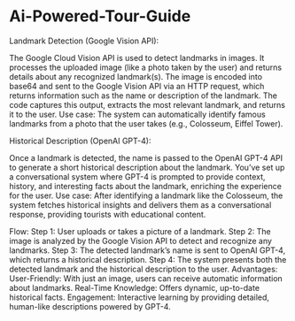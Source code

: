 # Ai-Powered-Tour-Guide

Landmark Detection (Google Vision API):

The Google Cloud Vision API is used to detect landmarks in images. It processes the uploaded image (like a photo taken by the user) and returns details about any recognized landmark(s).
The image is encoded into base64 and sent to the Google Vision API via an HTTP request, which returns information such as the name or description of the landmark.
The code captures this output, extracts the most relevant landmark, and returns it to the user.
Use case: The system can automatically identify famous landmarks from a photo that the user takes (e.g., Colosseum, Eiffel Tower).

Historical Description (OpenAI GPT-4):

Once a landmark is detected, the name is passed to the OpenAI GPT-4 API to generate a short historical description about the landmark.
You’ve set up a conversational system where GPT-4 is prompted to provide context, history, and interesting facts about the landmark, enriching the experience for the user.
Use case: After identifying a landmark like the Colosseum, the system fetches historical insights and delivers them as a conversational response, providing tourists with educational content.

Flow:
Step 1: User uploads or takes a picture of a landmark.
Step 2: The image is analyzed by the Google Vision API to detect and recognize any landmarks.
Step 3: The detected landmark’s name is sent to OpenAI GPT-4, which returns a historical description.
Step 4: The system presents both the detected landmark and the historical description to the user.
Advantages:
User-Friendly: With just an image, users can receive automatic information about landmarks.
Real-Time Knowledge: Offers dynamic, up-to-date historical facts.
Engagement: Interactive learning by providing detailed, human-like descriptions powered by GPT-4.
